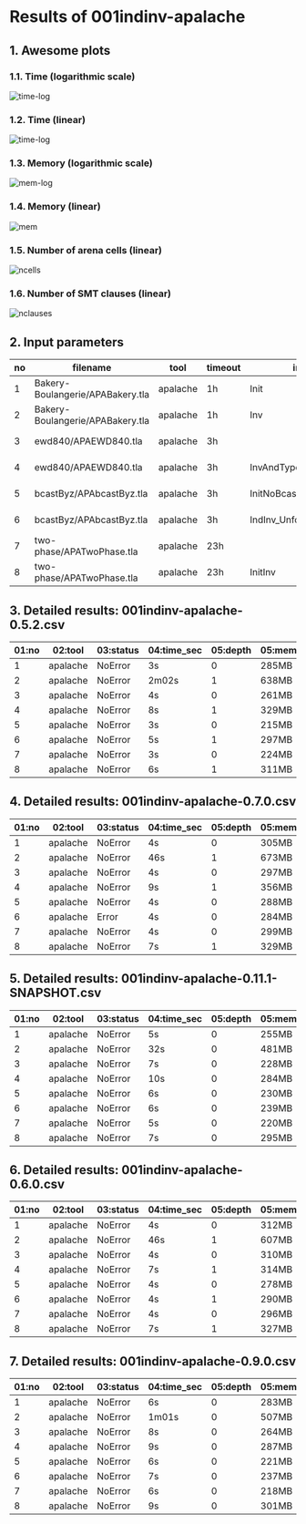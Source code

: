 # Results of 001indinv-apalache


## 1. Awesome plots

### 1.1. Time (logarithmic scale)

![time-log](001indinv-apalache-time-log.svg "Time Log")

### 1.2. Time (linear)

![time-log](001indinv-apalache-time.svg "Time Log")

### 1.3. Memory (logarithmic scale)

![mem-log](001indinv-apalache-mem-log.svg "Memory Log")

### 1.4. Memory (linear)

![mem](001indinv-apalache-mem.svg "Memory Log")

### 1.5. Number of arena cells (linear)

![ncells](001indinv-apalache-ncells.svg "Number of arena cells")

### 1.6. Number of SMT clauses (linear)

![nclauses](001indinv-apalache-nclauses.svg "Number of SMT clauses")

## 2. Input parameters

no  |  filename                          |  tool      |  timeout  |  init                   |  inv                    |  next  |  args
----|------------------------------------|------------|-----------|-------------------------|-------------------------|--------|--------------------------------
1   |  Bakery-Boulangerie/APABakery.tla  |  apalache  |  1h       |  Init                   |  Inv                    |        |  --length=0
2   |  Bakery-Boulangerie/APABakery.tla  |  apalache  |  1h       |  Inv                    |  Inv                    |        |  --length=1
3   |  ewd840/APAEWD840.tla              |  apalache  |  3h       |                         |  InvAndTypeOK           |        |  --length=0 --cinit=ConstInit10
4   |  ewd840/APAEWD840.tla              |  apalache  |  3h       |  InvAndTypeOK           |  InvAndTypeOK           |        |  --length=1 --cinit=ConstInit10
5   |  bcastByz/APAbcastByz.tla          |  apalache  |  3h       |  InitNoBcast            |  IndInv_Unforg_NoBcast  |        |  --length=0 --cinit=ConstInit4
6   |  bcastByz/APAbcastByz.tla          |  apalache  |  3h       |  IndInv_Unforg_NoBcast  |  IndInv_Unforg_NoBcast  |        |  --length=1 --cinit=ConstInit4
7   |  two-phase/APATwoPhase.tla         |  apalache  |  23h      |                         |  Inv                    |        |  --length=0 --cinit=ConstInit7
8   |  two-phase/APATwoPhase.tla         |  apalache  |  23h      |  InitInv                |  Inv                    |        |  --length=1 --cinit=ConstInit7

## 3. Detailed results: 001indinv-apalache-0.5.2.csv

01:no  |  02:tool   |  03:status  |  04:time_sec  |  05:depth  |  05:mem_kb  |  10:ninit_trans  |  11:ninit_trans  |  12:ncells  |  13:nclauses  |  14:navg_clause_len
-------|------------|-------------|---------------|------------|-------------|------------------|------------------|-------------|---------------|--------------------
1      |  apalache  |  NoError    |  3s           |  0         |  285MB      |  1               |  16              |  712        |  2.0K         |  10
2      |  apalache  |  NoError    |  2m02s        |  1         |  638MB      |  1               |  16              |  25K        |  131K         |  14
3      |  apalache  |  NoError    |  4s           |  0         |  261MB      |  1               |  4               |  1.0K       |  6.0K         |  11
4      |  apalache  |  NoError    |  8s           |  1         |  329MB      |  1               |  4               |  5.0K       |  36K          |  12
5      |  apalache  |  NoError    |  3s           |  0         |  215MB      |  1               |  5               |  126        |  198          |  8.0
6      |  apalache  |  NoError    |  5s           |  1         |  297MB      |  1               |  5               |  1.0K       |  10K          |  14
7      |  apalache  |  NoError    |  3s           |  0         |  224MB      |  1               |  7               |  260        |  1.0K         |  5.0
8      |  apalache  |  NoError    |  6s           |  1         |  311MB      |  1               |  7               |  4.0K       |  23K          |  13

## 4. Detailed results: 001indinv-apalache-0.7.0.csv

01:no  |  02:tool   |  03:status  |  04:time_sec  |  05:depth  |  05:mem_kb  |  10:ninit_trans  |  11:ninit_trans  |  12:ncells  |  13:nclauses  |  14:navg_clause_len
-------|------------|-------------|---------------|------------|-------------|------------------|------------------|-------------|---------------|--------------------
1      |  apalache  |  NoError    |  4s           |  0         |  305MB      |  0               |  0               |  585        |  1.0K         |  9.0
2      |  apalache  |  NoError    |  46s          |  1         |  673MB      |  0               |  0               |  21K        |  99K          |  13
3      |  apalache  |  NoError    |  4s           |  0         |  297MB      |  0               |  0               |  1.0K       |  5.0K         |  12
4      |  apalache  |  NoError    |  9s           |  1         |  356MB      |  0               |  0               |  5.0K       |  34K          |  12
5      |  apalache  |  NoError    |  4s           |  0         |  288MB      |  0               |  0               |  141        |  296          |  9.0
6      |  apalache  |  Error      |  4s           |  0         |  284MB      |  0               |  0               |  26         |  48           |  7.0
7      |  apalache  |  NoError    |  4s           |  0         |  299MB      |  0               |  0               |  364        |  2.0K         |  6.0
8      |  apalache  |  NoError    |  7s           |  1         |  329MB      |  0               |  0               |  4.0K       |  23K          |  13

## 5. Detailed results: 001indinv-apalache-0.11.1-SNAPSHOT.csv

01:no  |  02:tool   |  03:status  |  04:time_sec  |  05:depth  |  05:mem_kb  |  10:ninit_trans  |  11:ninit_trans  |  12:ncells  |  13:nclauses  |  14:navg_clause_len
-------|------------|-------------|---------------|------------|-------------|------------------|------------------|-------------|---------------|--------------------
1      |  apalache  |  NoError    |  5s           |  0         |  255MB      |  0               |  0               |  56         |  38           |  7.0
2      |  apalache  |  NoError    |  32s          |  0         |  481MB      |  0               |  0               |  18K        |  47K          |  17
3      |  apalache  |  NoError    |  7s           |  0         |  228MB      |  0               |  0               |  213        |  297          |  12
4      |  apalache  |  NoError    |  10s          |  0         |  284MB      |  0               |  0               |  3.0K       |  13K          |  18
5      |  apalache  |  NoError    |  6s           |  0         |  230MB      |  0               |  0               |  72         |  88           |  10
6      |  apalache  |  NoError    |  6s           |  0         |  239MB      |  0               |  0               |  705        |  1.0K         |  16
7      |  apalache  |  NoError    |  5s           |  0         |  220MB      |  0               |  0               |  27         |  74           |  4.0
8      |  apalache  |  NoError    |  7s           |  0         |  295MB      |  0               |  0               |  3.0K       |  9.0K         |  18

## 6. Detailed results: 001indinv-apalache-0.6.0.csv

01:no  |  02:tool   |  03:status  |  04:time_sec  |  05:depth  |  05:mem_kb  |  10:ninit_trans  |  11:ninit_trans  |  12:ncells  |  13:nclauses  |  14:navg_clause_len
-------|------------|-------------|---------------|------------|-------------|------------------|------------------|-------------|---------------|--------------------
1      |  apalache  |  NoError    |  4s           |  0         |  312MB      |  0               |  0               |  585        |  1.0K         |  8.0
2      |  apalache  |  NoError    |  46s          |  1         |  607MB      |  0               |  0               |  21K        |  99K          |  13
3      |  apalache  |  NoError    |  4s           |  0         |  310MB      |  0               |  0               |  842        |  3.0K         |  10
4      |  apalache  |  NoError    |  7s           |  1         |  314MB      |  0               |  0               |  3.0K       |  21K          |  12
5      |  apalache  |  NoError    |  4s           |  0         |  278MB      |  0               |  0               |  141        |  296          |  8.0
6      |  apalache  |  NoError    |  4s           |  1         |  290MB      |  0               |  0               |  657        |  2.0K         |  13
7      |  apalache  |  NoError    |  4s           |  0         |  296MB      |  0               |  0               |  364        |  2.0K         |  6.0
8      |  apalache  |  NoError    |  7s           |  1         |  327MB      |  0               |  0               |  4.0K       |  23K          |  13

## 7. Detailed results: 001indinv-apalache-0.9.0.csv

01:no  |  02:tool   |  03:status  |  04:time_sec  |  05:depth  |  05:mem_kb  |  10:ninit_trans  |  11:ninit_trans  |  12:ncells  |  13:nclauses  |  14:navg_clause_len
-------|------------|-------------|---------------|------------|-------------|------------------|------------------|-------------|---------------|--------------------
1      |  apalache  |  NoError    |  6s           |  0         |  283MB      |  0               |  0               |  56         |  38           |  7.0
2      |  apalache  |  NoError    |  1m01s        |  0         |  507MB      |  0               |  0               |  18K        |  47K          |  17
3      |  apalache  |  NoError    |  8s           |  0         |  264MB      |  0               |  0               |  213        |  297          |  12
4      |  apalache  |  NoError    |  9s           |  0         |  287MB      |  0               |  0               |  3.0K       |  13K          |  18
5      |  apalache  |  NoError    |  6s           |  0         |  221MB      |  0               |  0               |  72         |  88           |  10
6      |  apalache  |  NoError    |  7s           |  0         |  237MB      |  0               |  0               |  729        |  1.0K         |  16
7      |  apalache  |  NoError    |  6s           |  0         |  218MB      |  0               |  0               |  27         |  74           |  4.0
8      |  apalache  |  NoError    |  9s           |  0         |  301MB      |  0               |  0               |  3.0K       |  9.0K         |  18
